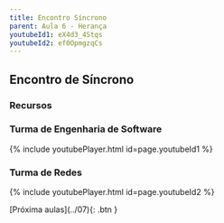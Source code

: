 ```yaml
---
title: Encontro Síncrono
parent: Aula 6 - Herança
youtubeId1: eX4d3_4Stqs
youtubeId2: ef0OpmgzqCs
---
```


## Encontro de Síncrono


### Recursos


<!--<span class="fs-3">
[Pokemon com Batalha - RD](https://github.com/profBruno-UFC-Qx/pokemon/archive/refs/tags/v0.0.1-redes.zip){: .btn }
</span>-->

### Turma de Engenharia de Software

{% include youtubePlayer.html id=page.youtubeId1 %}

### Turma de Redes

{% include youtubePlayer.html id=page.youtubeId2 %}

<span class="fs-3 float-right">
[Próxima aulas](../07){: .btn }
</span>
